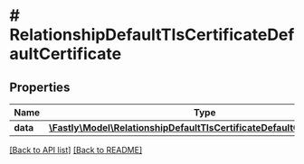 # # RelationshipDefaultTlsCertificateDefaultCertificate

## Properties

Name | Type | Description | Notes
------------ | ------------- | ------------- | -------------
**data** | [**\Fastly\Model\RelationshipDefaultTlsCertificateDefaultCertificateData**](RelationshipDefaultTlsCertificateDefaultCertificateData.md) |  | [optional] 


[[Back to API list]](../../README.md#endpoints) [[Back to README]](../../README.md)
